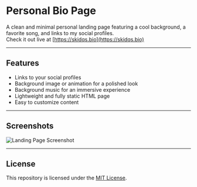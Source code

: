 # Personal Bio Page

A clean and minimal personal landing page featuring a cool background, a favorite song, and links to my social profiles.  
Check it out live at [https://skidqs.bio](https://skidqs.bio)

---

## Features
- Links to your social profiles
- Background image or animation for a polished look
- Background music for an immersive experience
- Lightweight and fully static HTML page
- Easy to customize content

---

## Screenshots
![Landing Page Screenshot](assets/screenshot-home.png)

---

## License
This repository is licensed under the [MIT License](LICENSE).
